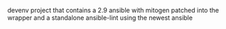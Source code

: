 devenv project that contains a 2.9 ansible with mitogen patched into the wrapper and a standalone ansible-lint using the newest ansible
